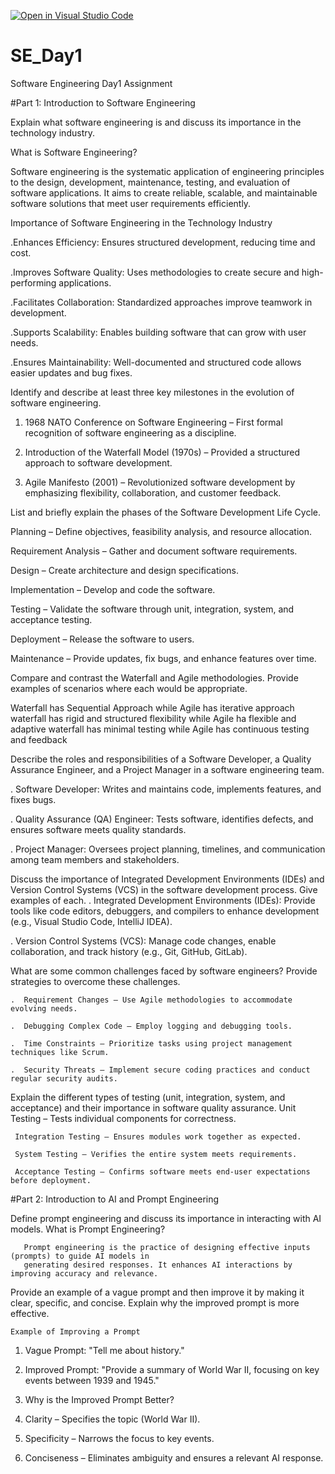 [![Open in Visual Studio Code](https://classroom.github.com/assets/open-in-vscode-2e0aaae1b6195c2367325f4f02e2d04e9abb55f0b24a779b69b11b9e10269abc.svg)](https://classroom.github.com/online_ide?assignment_repo_id=18363678&assignment_repo_type=AssignmentRepo)
# SE_Day1
Software Engineering Day1 Assignment

#Part 1: Introduction to Software Engineering

Explain what software engineering is and discuss its importance in the technology industry.

What is Software Engineering?

Software engineering is the systematic application of engineering principles to the design, development, maintenance, testing, and evaluation of software applications. It aims to create reliable, scalable, and maintainable software solutions that meet user requirements efficiently.

Importance of Software Engineering in the Technology Industry

 .Enhances Efficiency: Ensures structured development, reducing time and cost.

 .Improves Software Quality: Uses methodologies to create secure and high-performing applications.

 .Facilitates Collaboration: Standardized approaches improve teamwork in development.

 .Supports Scalability: Enables building software that can grow with user needs.

  .Ensures Maintainability: Well-documented and structured code allows easier updates and bug fixes.


Identify and describe at least three key milestones in the evolution of software engineering.

   1.  1968 NATO Conference on Software Engineering – First formal recognition of software engineering as a 
      discipline.

   2. Introduction of the Waterfall Model (1970s) – Provided a structured approach to software development.

   3. Agile Manifesto (2001) – Revolutionized software development by emphasizing flexibility, collaboration, 
      and customer feedback.

   

List and briefly explain the phases of the Software Development Life Cycle.


Planning – Define objectives, feasibility analysis, and resource allocation.

Requirement Analysis – Gather and document software requirements.

Design – Create architecture and design specifications.

Implementation – Develop and code the software.

Testing – Validate the software through unit, integration, system, and acceptance testing.

Deployment – Release the software to users.

Maintenance – Provide updates, fix bugs, and enhance features over time.





Compare and contrast the Waterfall and Agile methodologies. Provide examples of scenarios where each would be appropriate.

Waterfall has Sequential Approach while  Agile has iterative approach
waterfall has rigid and structured flexibility while Agile ha flexible and adaptive 
waterfall has minimal testing while Agile has continuous testing and feedback



Describe the roles and responsibilities of a Software Developer, a Quality Assurance Engineer, and a Project Manager in a software engineering team.

  . Software Developer: Writes and maintains code, implements features, and fixes bugs.

  .  Quality Assurance (QA) Engineer: Tests software, identifies defects, and ensures software meets quality 
    standards.

  .  Project Manager: Oversees project planning, timelines, and communication among team members and 
     stakeholders.


Discuss the importance of Integrated Development Environments (IDEs) and Version Control Systems (VCS) in the software development process. Give examples of each.
  .  Integrated Development Environments (IDEs): Provide tools like code editors, debuggers, and compilers to 
     enhance development (e.g., Visual Studio Code, IntelliJ IDEA).

  .  Version Control Systems (VCS): Manage code changes, enable collaboration, and track history (e.g., Git, 
      GitHub, GitLab).




What are some common challenges faced by software engineers? Provide strategies to overcome these challenges.

    .  Requirement Changes – Use Agile methodologies to accommodate evolving needs.

    .  Debugging Complex Code – Employ logging and debugging tools.

    .  Time Constraints – Prioritize tasks using project management techniques like Scrum.

    .  Security Threats – Implement secure coding practices and conduct regular security audits.
Explain the different types of testing (unit, integration, system, and acceptance) and their importance in software quality assurance.
     Unit Testing – Tests individual components for correctness.

     Integration Testing – Ensures modules work together as expected.

     System Testing – Verifies the entire system meets requirements.

     Acceptance Testing – Confirms software meets end-user expectations before deployment.

#Part 2: Introduction to AI and Prompt Engineering

Define prompt engineering and discuss its importance in interacting with AI models.
    What is Prompt Engineering?

       Prompt engineering is the practice of designing effective inputs (prompts) to guide AI models in 
       generating desired responses. It enhances AI interactions by improving accuracy and relevance.

Provide an example of a vague prompt and then improve it by making it clear, specific, and concise. Explain why the improved prompt is more effective.

    Example of Improving a Prompt

1. Vague Prompt: "Tell me about history."

2. Improved Prompt: "Provide a summary of World War II, focusing on key events between 1939 and 1945."

3. Why is the Improved Prompt Better?

4. Clarity – Specifies the topic (World War II).

5. Specificity – Narrows the focus to key events.

6. Conciseness – Eliminates ambiguity and ensures a relevant AI response.
